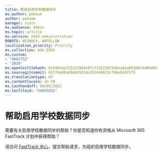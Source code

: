 ```yaml
---
title: 帮助启用学校数据同步
ms.author: pebaum
author: pebaum
manager: scotv
ms.audience: Admin
ms.topic: article
ms.service: o365-administration
ROBOTS: NOINDEX, NOFOLLOW
localization_priority: Priority
ms.collection: Adm_O365
ms.custom:
- "9001732"
- "3834"
ms.openlocfilehash: 6c6983ee723312564c8fcf1252267938aa4ea0916014a6bd81188308f4cdb488
ms.sourcegitcommit: b5f7da89a650d2915dc652449623c78be6247175
ms.translationtype: HT
ms.contentlocale: zh-CN
ms.lasthandoff: 08/05/2021
ms.locfileid: "54055652"
---
```

# <a name="help-enabling-school-data-sync"></a>帮助启用学校数据同步

需要有关启用学校数据同步的帮助？你是否知道你有资格从 Microsoft 365 FastTrack 计划中获得帮助？

请访问 [FastTrack 中心](https://www.microsoft.com/fasttrack)，提交帮助请求，为组织启用学校数据同步。
